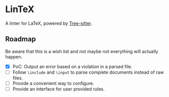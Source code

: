# LinTeX

A linter for LaTeX, powered by [Tree-sitter](https://tree-sitter.github.io/tree-sitter/).

## Roadmap

Be aware that this is a wish list and not maybe not everything will actually happen.

- [x] PoC: Output an error based on a violation in a parsed file.
- [ ] Follow `\include` and `\input` to parse complete documents instead of raw files.
- [ ] Provide a convenient way to configure.
- [ ] Provide an interface for user provided rules.
